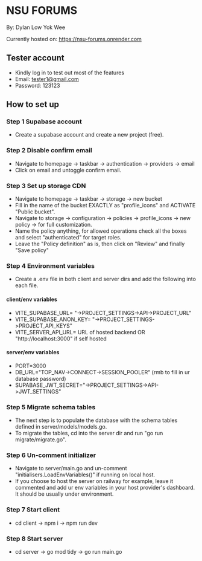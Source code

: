 # NSU FORUMS 

By: Dylan Low Yok Wee

Currently hosted on: https://nsu-forums.onrender.com

## Tester account
* Kindly log in to test out most of the features
* Email: tester1@gmail.com
* Password: 123123

## How to set up 

### Step 1 Supabase account
* Create a supabase account and create a new project (free).

### Step 2 Disable confirm email
* Navigate to homepage -> taskbar -> authentication -> providers -> email
* Click on email and untoggle confirm email.

### Step 3 Set up storage CDN
* Navigate to homepage -> taskbar -> storage -> new bucket
* Fill in the name of the bucket EXACTLY as "profile_icons" and ACTIVATE "Public bucket".
* Navigate to storage -> configuration -> policies -> profile_icons -> new policy -> for full customization.
* Name the policy anything, for allowed operations check all the boxes and select "authenticated" for target roles.
* Leave the "Policy definition" as is, then click on "Review" and finally "Save policy"

### Step 4 Environment variables
* Create a .env file in both client and server dirs and add the following into each file.

#### client/env variables
* VITE_SUPABASE_URL= "->PROJECT_SETTINGS->API->PROJECT_URL"
* VITE_SUPABASE_ANON_KEY= "->PROJECT_SETTINGS->PROJECT_API_KEYS"
* VITE_SERVER_API_URL= URL of hosted backend OR "http://localhost:3000" if self hosted
  
#### server/env variables
* PORT=3000
* DB_URL="TOP_NAV->CONNECT->SESSION_POOLER" (rmb to fill in ur database password)
* SUPABASE_JWT_SECRET="->PROJECT_SETTINGS->API->JWT_SETTINGS"

### Step 5 Migrate schema tables
* The next step is to populate the database with the schema tables defined in server/models/models.go.
* To migrate the tables, cd into the server dir and run "go run migrate/migrate.go".

### Step 6 Un-comment initializer
* Navigate to server/main.go and un-comment "initialisers.LoadEnvVariables()" if running on local host.
* If you choose to host the server on railway for example, leave it commented and add ur env variables in your host provider's dashboard. It should be usually under environment.

### Step 7 Start client
* cd client -> npm i -> npm run dev
### Step 8 Start server
* cd server -> go mod tidy -> go run main.go



